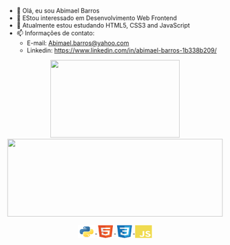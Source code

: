 - 👋 Olá, eu sou Abimael Barros
- 👀 EStou interessado em Desenvolvimento Web Frontend
- 🌱 Atualmente estou estudando HTML5, CSS3 and JavaScript
- 📫 Informações de contato:
  - E-mail: Abimael.barros@yahoo.com
  - Linkedin: https://www.linkedin.com/in/abimael-barros-1b338b209/

<div align="center">
  <a href="https://github.com/AbimaelSB?tab=repositories">
  <img height="180em" width="300em" src="https://github-readme-stats.vercel.app/api?username=abimaelsb&show_icons=true&theme=algolia&include_all_commits=true"/>
  <img height="180em" width="500em" src="https://github-readme-stats.vercel.app/api/top-langs/?username=abimaelsb&layout=compact&langs_count=7&theme=algolia"/>
</div>

<div align="center"><br>
  <img align="center" alt="ASB-Python" height="30" width="40" src="https://raw.githubusercontent.com/devicons/devicon/master/icons/python/python-original.svg">
  <img align="center" alt="ASB-HTML" height="30" width="40" src="https://raw.githubusercontent.com/devicons/devicon/master/icons/html5/html5-original.svg">
  <img align="center" alt="ASB-CSS" height="30" width="40" src="https://raw.githubusercontent.com/devicons/devicon/master/icons/css3/css3-original.svg">
  <img align="center" alt="ASB-Js" height="30" width="40" src="https://raw.githubusercontent.com/devicons/devicon/master/icons/javascript/javascript-plain.svg">
<!--   <img align="center" alt="ASB-React" height="30" width="40" src="https://raw.githubusercontent.com/devicons/devicon/master/icons/react/react-original.svg"> -->
<!--   <img align="center" alt="ASB-Ts" height="30" width="40" src="https://raw.githubusercontent.com/devicons/devicon/master/icons/typescript/typescript-plain.svg"> -->
</div>

<!---
AbimaelSB/AbimaelSB is a ✨ special ✨ repository because its `README.md` (this file) appears on your GitHub profile.
You can click the Preview link to take a look at your changes.
--->
